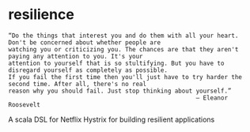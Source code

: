 resilience
==========

    “Do the things that interest you and do them with all your heart. Don't be concerned about whether people are 
    watching you or criticizing you. The chances are that they aren't paying any attention to you. It's your 
    attention to yourself that is so stultifying. But you have to disregard yourself as completely as possible. 
    If you fail the first time then you'll just have to try harder the second time. After all, there's no real 
    reason why you should fail. Just stop thinking about yourself.” 
                                                         ― Eleanor Roosevelt

A scala DSL for Netflix Hystrix for building resilient applications
